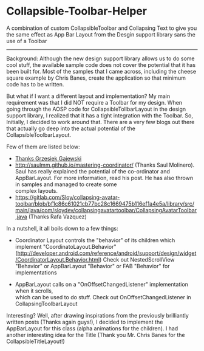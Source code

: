 # Collapsible-Toolbar-Helper
A combination of custom CollapsibleToolbar and Collapsing Text to give you the same effect as App Bar Layout from the Desgin support library sans the use of a Toolbar
____
Background:
Although the new design support library allows us to do some cool stuff, the available sample code  does not cover the potential that it has been built for. Most of the samples that I came across, including the cheese square example by Chris Banes, create the application so that minimum code has to be written.
 
But what if I want a different layout and implementation? 
My main requirement was that I did NOT require a Toolbar for my design. When going through the AOSP code for CollapsibleTollbarLayout in the design support library, I realized that it has a tight integration with the Toolbar. So, Initially, I decided to work around that. There are a very few blogs out there that actually go deep into the actual potential of the CollapsibleToolbarLayout. 

Few of them are listed below:
  
 - [Thanks Grzesiek Gajewski](https://lab.getbase.com/introduction-to-coordinator-layout-on-android/)
 - http://saulmm.github.io/mastering-coordinator/ (Thanks Saul Molinero).
  Saul has really explained the potential of the co-ordinator and AppBarLayout. For more   information,  read his post. He has also thrown in samples and managed to create some       
  complex layouts.
 - https://gitlab.com/Sloy/collapsing-avatar-toolbar/blob/bf1c86c61021cb77bc28c1669475b116ef1a4e5a/library/src/main/java/com/sloydev/collapsingavatartoolbar/CollapsingAvatarToolbar.java (Thanks Rafa Vazquez)
 
  In a nutshell, it all boils down to a few things:
 - Coordinator Layout controls the "behavior" of its children which implement 
    "CoordinatoLayout.Behavior"
 (http://developer.android.com/reference/android/support/design/widget/CoordinatorLayout.Behavior.html)
  Check out NestedScrollView "Behavior" or AppBarLayout "Behavior" or FAB "Behavior" for implementations
  
- AppBarLayout calls on a "OnOffsetChangedListener" implementation when it scrolls,   
   which can be used to do stuff. Check out OnOffsetChangedListener in 
   CollapsingToolbarLayout

Interesting? Well, after drawing inspirations from the previously brilliantly written posts (Thanks again guys!), I decided to implement the AppBarLayout for this class (alpha animations for the children). I had another interesting idea for the Title (Thank you Mr. Chris Banes for the CollapsibleTitleLayout!)
  
